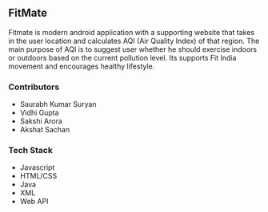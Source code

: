 ## FitMate 

Fitmate is modern android application with a supporting website that takes in the user location and calculates AQI (Air Quality Index) of that region. The main purpose of AQI is to suggest user whether he should exercise indoors or outdoors based on the current pollution level. Its supports Fit India movement and encourages healthy lifestyle. 

### Contributors 
* Saurabh Kumar Suryan
* Vidhi Gupta
* Sakshi Arora
* Akshat Sachan

### Tech Stack 
* Javascript 
* HTML/CSS
* Java 
* XML 
* Web API 


